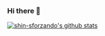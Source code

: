 ### Hi there 👋

[![shin-sforzando's github stats](https://github-readme-stats.vercel.app/api?username=shin-sforzando)](https://github.com/anuraghazra/github-readme-stats)
